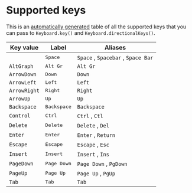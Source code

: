 # Supported keys

This is an [automatically generated][generator-script] table of all the supported keys that you can pass to `Keyboard.key()` and `Keyboard.directionalKeys()`.

<!--lint disable table-cell-padding table-pipes table-pipe-alignment-->

Key value|Label|Aliases
---|---|---
` `|<kbd>Space</kbd>|`Space` , `Spacebar` , `Space Bar`
`AltGraph`|<kbd>Alt Gr</kbd>|`Alt Gr`
`ArrowDown`|<kbd>Down</kbd>|`Down`
`ArrowLeft`|<kbd>Left</kbd>|`Left`
`ArrowRight`|<kbd>Right</kbd>|`Right`
`ArrowUp`|<kbd>Up</kbd>|`Up`
`Backspace`|<kbd>Backspace</kbd>|`Backspace`
`Control`|<kbd>Ctrl</kbd>|`Ctrl` , `Ctl`
`Delete`|<kbd>Delete</kbd>|`Delete` , `Del`
`Enter`|<kbd>Enter</kbd>|`Enter` , `Return`
`Escape`|<kbd>Escape</kbd>|`Escape` , `Esc`
`Insert`|<kbd>Insert</kbd>|`Insert` , `Ins`
`PageDown`|<kbd>Page Down</kbd>|`Page Down` , `PgDown`
`PageUp`|<kbd>Page Up</kbd>|`Page Up` , `PgUp`
`Tab`|<kbd>Tab</kbd>|`Tab`

[generator-script]: ../scripts/generate-key-docs.ts
